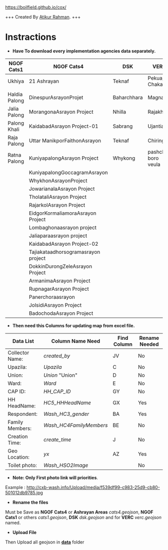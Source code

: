 https://boilfield.github.io/cox/

+++
Created By [Atikur Rahman](https://arahmandc.github.io/ "https://arahmandc.github.io").
+++

# Instractions

   +  **Have To download every implementation agencies data separately.**

| NGOF Cats1   | NGOF Cats4                             | DSK           | VERC                |
|--------------|----------------------------------------|---------------|---------------------|
| Ukhiya       | 21 Ashrayan                            | Teknaf        | Pekua, Chakaria     |
|              |                                        |               |                     |
| Haldia Palong| DinespurAsrayonProjet                  | Baharchhara   | Magnama             |
| Jalia Palong | MorangonaAsrayon Project               | Nhilla        | Rajakhali           |
| Palong Khali | KaidabadAsrayon Project-01             | Sabrang       | Ujantia             |
| Raja Palong  | Uttar ManikporFaithonAsrayon           | Teknaf        | Chiringa            |
| Ratna Palong | KuniyapalongAsrayon Project            | Whykong       | pashchin boro veula |
|              | KuniyapalongGoccagramAsrayon           |               |                     |
|              | WhykhonAsrayonProject                  |               |                     |
|              | JowarianalaAsrayon Project             |               |                     |
|              | TholataliAsrayon Project               |               |                     |
|              | RajarkolAsrayon Project                |               |                     |
|              | EidgorKormaliamoraAsrayon Project      |               |                     |
|              | Lombaghonaasrayon project              |               |                     |
|              | Jaliaparaasrayon project               |               |                     |
|              | KaidabadAsrayon Project-02             |               |                     |
|              | Tajiakataadhorsogramasrayon project    |               |                     |
|              | DokkinDurongZeleAsrayon Project        |               |                     |
|              | ArmanimaAsrayon Project                |               |                     |
|              | RupnagarAsrayon Project                |               |                     |
|              | Panerchoraasrayon                      |               |                     |
|              | JolsidiAsrayon Project                 |               |                     |
|              | BadochodaAsrayon Project               |               |                     |





   - **Then need this  Columns for updating map from excel file.**

| Data List			     | Column Name Need		     | Find Column		| Rename Needed |
|--------------------|-------------------------|----------------|--------------- |
| Collector Name:	   | *created_by*				     | JV					    | No
| Upazila: 			     | *Upazila*				       | C					    | No
| Union:				     | *Union*	"Union"				 | D					    | No
| Ward:				       | *Ward*					         | E					    | No
| CAP ID:			       | *HH_CAP_ID*				     | GY					    | No
| HH HeadName:		   | *HC5_HHHeadName*			   | GX					    | Yes	
| Respondent:		     | *Wash_HC3_gender*		   | BA					    | Yes	
| Family Members:	   | *Wash_HC4FamilyMembers* | BE					    | No
| Creation Time:		 | *create_time*			     | J					    | No
| Geo Location:		   | *yx*						         | AZ					    | Yes
| Toilet photo:      | *Wash_HSO2Image*  		   |					      | No |


   *  **Note: Only First photo link will priorities**.

Example : http://cxb-wash.info/Upload/media/f539df99-c983-25d9-cb80-501012db9785.jpg

   * **Rename the files**

Must be Save as **NGOF Cats4** or **Ashrayan Areas**  *cats4.geojson*, **NGOF Cats1** or others *cats1.geojson*, **DSK** *dsk.geojson* and for **VERC** *verc.geojson* named.

   * **Upload File**
   
Then Upload all geojson in [**data**](https://github.com/boilfield/cox/tree/master/data "Data") folder 

